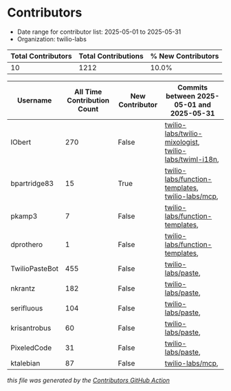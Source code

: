 # Contributors

- Date range for contributor list:  2025-05-01 to 2025-05-31
- Organization: twilio-labs

| Total Contributors | Total Contributions | % New Contributors |
| --- | --- | --- |
| 10 | 1212 | 10.0% |

| Username | All Time Contribution Count | New Contributor | Commits between 2025-05-01 and 2025-05-31 |
| --- | --- | --- | --- |
| IObert | 270 | False | [twilio-labs/twilio-mixologist](https://github.com/twilio-labs/twilio-mixologist/commits?author=IObert&since=2025-05-01&until=2025-05-31), [twilio-labs/twiml-i18n](https://github.com/twilio-labs/twiml-i18n/commits?author=IObert&since=2025-05-01&until=2025-05-31),  |
| bpartridge83 | 15 | True | [twilio-labs/function-templates](https://github.com/twilio-labs/function-templates/commits?author=bpartridge83&since=2025-05-01&until=2025-05-31), [twilio-labs/mcp](https://github.com/twilio-labs/mcp/commits?author=bpartridge83&since=2025-05-01&until=2025-05-31),  |
| pkamp3 | 7 | False | [twilio-labs/function-templates](https://github.com/twilio-labs/function-templates/commits?author=pkamp3&since=2025-05-01&until=2025-05-31),  |
| dprothero | 1 | False | [twilio-labs/function-templates](https://github.com/twilio-labs/function-templates/commits?author=dprothero&since=2025-05-01&until=2025-05-31),  |
| TwilioPasteBot | 455 | False | [twilio-labs/paste](https://github.com/twilio-labs/paste/commits?author=TwilioPasteBot&since=2025-05-01&until=2025-05-31),  |
| nkrantz | 182 | False | [twilio-labs/paste](https://github.com/twilio-labs/paste/commits?author=nkrantz&since=2025-05-01&until=2025-05-31),  |
| serifluous | 104 | False | [twilio-labs/paste](https://github.com/twilio-labs/paste/commits?author=serifluous&since=2025-05-01&until=2025-05-31),  |
| krisantrobus | 60 | False | [twilio-labs/paste](https://github.com/twilio-labs/paste/commits?author=krisantrobus&since=2025-05-01&until=2025-05-31),  |
| PixeledCode | 31 | False | [twilio-labs/paste](https://github.com/twilio-labs/paste/commits?author=PixeledCode&since=2025-05-01&until=2025-05-31),  |
| ktalebian | 87 | False | [twilio-labs/mcp](https://github.com/twilio-labs/mcp/commits?author=ktalebian&since=2025-05-01&until=2025-05-31),  |

 _this file was generated by the [Contributors GitHub Action](https://github.com/github/contributors)_
